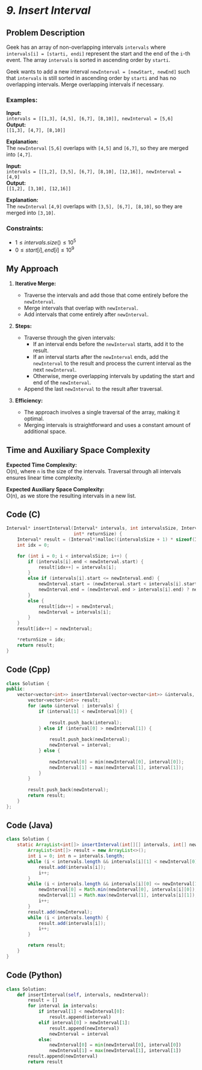 # *9. Insert Interval*  



## Problem Description

Geek has an array of non-overlapping intervals `intervals` where `intervals[i] = [starti, endi]` represent the start and the end of the `i`-th event. The array `intervals` is sorted in ascending order by `starti`.

Geek wants to add a new interval `newInterval = [newStart, newEnd]` such that `intervals` is still sorted in ascending order by `starti` and has no overlapping intervals. Merge overlapping intervals if necessary.


### Examples:

**Input:**  
`intervals = [[1,3], [4,5], [6,7], [8,10]], newInterval = [5,6]`  
**Output:**  
`[[1,3], [4,7], [8,10]]`

**Explanation:**  
The `newInterval` `[5,6]` overlaps with `[4,5]` and `[6,7]`, so they are merged into `[4,7]`.


**Input:**  
`intervals = [[1,2], [3,5], [6,7], [8,10], [12,16]], newInterval = [4,9]`  
**Output:**  
`[[1,2], [3,10], [12,16]]`

**Explanation:**  
The `newInterval` `[4,9]` overlaps with `[3,5], [6,7], [8,10]`, so they are merged into `[3,10]`.


### Constraints:

- $`1 ≤ intervals.size() ≤ 10^5`$  
- $`0 ≤ start[i], end[i] ≤ 10^9`$


## My Approach

1. **Iterative Merge:**  
   - Traverse the intervals and add those that come entirely before the `newInterval`.  
   - Merge intervals that overlap with `newInterval`.  
   - Add intervals that come entirely after `newInterval`.  

2. **Steps:**  
   - Traverse through the given intervals:
     - If an interval ends before the `newInterval` starts, add it to the result.  
     - If an interval starts after the `newInterval` ends, add the `newInterval` to the result and process the current interval as the next `newInterval`.  
     - Otherwise, merge overlapping intervals by updating the start and end of the `newInterval`.  
   - Append the last `newInterval` to the result after traversal.

3. **Efficiency:**  
   - The approach involves a single traversal of the array, making it optimal.  
   - Merging intervals is straightforward and uses a constant amount of additional space.


## Time and Auxiliary Space Complexity

**Expected Time Complexity:**  
O(n), where `n` is the size of the intervals. Traversal through all intervals ensures linear time complexity.

**Expected Auxiliary Space Complexity:**  
O(n), as we store the resulting intervals in a new list.


## Code (C)

```c
Interval* insertInterval(Interval* intervals, int intervalsSize, Interval newInterval,
                         int* returnSize) {
    Interval* result = (Interval*)malloc((intervalsSize + 1) * sizeof(Interval));
    int idx = 0;

    for (int i = 0; i < intervalsSize; i++) {
        if (intervals[i].end < newInterval.start) {
            result[idx++] = intervals[i];
        } 
        else if (intervals[i].start <= newInterval.end) {
            newInterval.start = (newInterval.start < intervals[i].start) ? newInterval.start : intervals[i].start;
            newInterval.end = (newInterval.end > intervals[i].end) ? newInterval.end : intervals[i].end;
        } 
        else {
            result[idx++] = newInterval;
            newInterval = intervals[i];
        }
    }
    result[idx++] = newInterval;

    *returnSize = idx;
    return result;
}
```


## Code (Cpp)

```cpp
class Solution {
public:
    vector<vector<int>> insertInterval(vector<vector<int>> &intervals, vector<int> &newInterval) {
        vector<vector<int>> result;
        for (auto &interval : intervals) {
            if (interval[1] < newInterval[0]) {
                
                result.push_back(interval);
            } else if (interval[0] > newInterval[1]) {
                
                result.push_back(newInterval);
                newInterval = interval; 
            } else {
                
                newInterval[0] = min(newInterval[0], interval[0]);
                newInterval[1] = max(newInterval[1], interval[1]);
            }
        }
        
        result.push_back(newInterval);
        return result;
    }
};

```


## Code (Java)

```java
class Solution {
    static ArrayList<int[]> insertInterval(int[][] intervals, int[] newInterval) {
        ArrayList<int[]> result = new ArrayList<>();
        int i = 0; int n = intervals.length;
        while (i < intervals.length && intervals[i][1] < newInterval[0]) {
            result.add(intervals[i]);
            i++;
        }
        while (i < intervals.length && intervals[i][0] <= newInterval[1]) {
            newInterval[0] = Math.min(newInterval[0], intervals[i][0]);
            newInterval[1] = Math.max(newInterval[1], intervals[i][1]);
            i++;
        }
        result.add(newInterval);
        while (i < intervals.length) {
            result.add(intervals[i]);
            i++;
        }

        return result;
    }
}
```


## Code (Python)

```python
class Solution:
    def insertInterval(self, intervals, newInterval):
        result = []
        for interval in intervals:
            if interval[1] < newInterval[0]:
                result.append(interval)
            elif interval[0] > newInterval[1]:
                result.append(newInterval)
                newInterval = interval
            else:
                newInterval[0] = min(newInterval[0], interval[0])
                newInterval[1] = max(newInterval[1], interval[1])
        result.append(newInterval)
        return result
```


